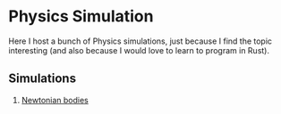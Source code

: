 # Physics Simulation

Here I host a bunch of Physics simulations, just because I find the topic interesting (and also because I would love to learn to program in Rust).


## Simulations

1. [Newtonian bodies](./newtonian-bodies/README.md)